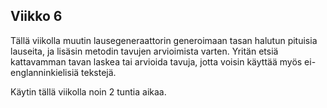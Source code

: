 ## Viikko 6

Tällä viikolla muutin lausegeneraattorin generoimaan tasan halutun pituisia lauseita, ja lisäsin metodin tavujen arvioimista varten. Yritän etsiä kattavamman tavan laskea tai arvioida tavuja, jotta voisin käyttää myös ei-englanninkielisiä tekstejä.

Käytin tällä viikolla noin 2 tuntia aikaa.